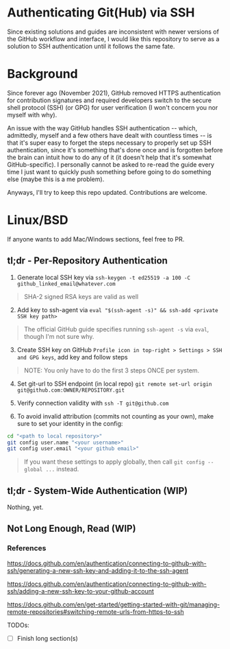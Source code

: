 # Authenticating Git(Hub) via SSH

Since existing solutions and guides are inconsistent with newer versions of the GitHub 
workflow and interface, I would like this repository to serve as a solution to SSH 
authentication until it follows the same fate.

# Background

Since forever ago (November 2021), GitHub removed HTTPS authentication for contribution
signatures and required developers switch to the secure shell protocol (SSH) (or GPG) for 
user verification (I won't concern you nor myself with why).

An issue with the way GitHub handles SSH authentication -- which, admittedly, myself and 
a few others have dealt with countless times -- is that it's super easy to forget the
steps necessary to properly set up SSH authentication, since it's something that's done 
once and is forgotten before the brain can intuit how to do any of it (it doesn't help that 
it's somewhat GitHub-specific). I personally cannot be asked to re-read
the guide every time I just want to quickly push something before going to do something else
(maybe this is a me problem).

Anyways, I'll try to keep this repo updated. Contributions are welcome.

# Linux/BSD
If anyone wants to add Mac/Windows sections, feel free to PR.

## tl;dr - Per-Repository Authentication 
1. Generate local SSH key via `ssh-keygen -t ed25519 -a 100 -C github_linked_email@whatever.com`

[comment]: <> (`-a 100` courtesy of https://github.com/CapnRyna : "makes key significantly harder to brute-force crack")
> SHA-2 signed RSA keys are valid as well 

2. Add key to ssh-agent via `eval "$(ssh-agent -s)" && ssh-add <private SSH key path>`

> The official GitHub guide specifies running `ssh-agent -s` via `eval`, though I'm not sure why.

3. Create SSH key on GitHub `Profile icon in top-right > Settings > SSH and GPG keys`, add 
key and follow steps

> NOTE: You only have to do the first 3 steps ONCE per system.

4. Set git-url to SSH endpoint (in local repo) `git remote set-url origin git@github.com:OWNER/REPOSITORY.git`

5. Verify connection validity with `ssh -T git@github.com`

6. To avoid invalid attribution (commits not counting as your own), make sure to set your identity in the config:

```sh
cd "<path to local repository>"
git config user.name "<your username>"
git config user.email "<your github email>" 
```

> If you want these settings to apply globally, then call `git config --global ...` instead.

## tl;dr - System-Wide Authentication (WIP)
Nothing, yet.

## Not Long Enough, Read (WIP)
### References
https://docs.github.com/en/authentication/connecting-to-github-with-ssh/generating-a-new-ssh-key-and-adding-it-to-the-ssh-agent

https://docs.github.com/en/authentication/connecting-to-github-with-ssh/adding-a-new-ssh-key-to-your-github-account

https://docs.github.com/en/get-started/getting-started-with-git/managing-remote-repositories#switching-remote-urls-from-https-to-ssh

TODOs:
- [ ] Finish long section(s) 
